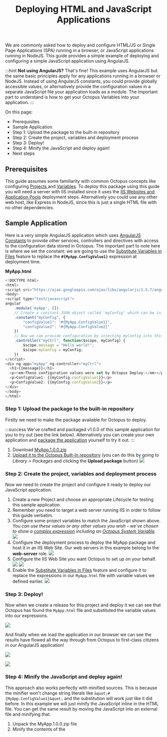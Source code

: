 ﻿---
title: Deploying HTML and JavaScript Applications
position: 11
---


We are commonly asked how to deploy and configure HTML/JS or Single Page Applications (SPA) running in a browser, or JavaScript applications running in NodeJS. This guide provides a simple example of deploying and configuring a simple JavaScript application using AngularJS.

:::hint
**Not using AngularJS?**
That's fine! This example uses AngularJS but the same basic principles apply for any applications running in a browser or NodeJS. Instead of using AngularJS constants, you could provide globally accessible values, or alternatively provide the configuration values in a separate JavaScript file your application loads as a module. The important part to understand is how to get your Octopus Variables into your application.
:::


On this page:


- Prerequisites
- Sample Application
 - Step 1: Upload the package to the built-in repository
 - Step 2: Create the project, variables and deployment process
 - Step 3: Deploy!
 - Step 4: Minify the JavaScript and deploy again!
- Next steps

## Prerequisites


This guide assumes some familiarity with common Octopus concepts like configuring [Projects ](/docs/home/key-concepts/projects.md)and [Variables](/docs/home/deploying-applications/variables.md). To deploy this package using this guide you will need a server with IIS installed since it uses the [IIS Websites and Application Pools](/docs/home/deploying-applications/iis-websites-and-application-pools.md) deployment steps. Alternatively you could use any other web host, like Express in NodeJS, since this is just a single HTML file with no other dependencies.

## Sample Application


Here is a very simple AngularJS application which uses [AngularJS Constants](https://docs.angularjs.org/api/auto/service/$provide#constant) to provide other services, controllers and directives with access to the configuration data stored in Octopus. The important part to note here is where we set the constant: we are going to use the [Substitute Variables in Files](/docs/home/deploying-applications/substitute-variables-in-files.md) feature to replace the **`#{MyApp.ConfigValue1}`** expression at deployment time.

**MyApp.html**

```js
<!DOCTYPE html>
<html>
<script src="https://ajax.googleapis.com/ajax/libs/angularjs/1.5.7/angular.min.js"></script>
<body>
<script type="text/javascript">
angular
    .module('myApp', [])
	// Create a constant JSON object called 'myConfig' which can be injected
    .constant("myConfig", {
        "configValue1": "#{MyApp.ConfigValue1}",
        "configValue2": "#{MyApp.ConfigValue2}"
    })
    // Now we can provide configuration by injecting myConfig into this controller
    .controller("myCtrl", function($scope, myConfig) {
		$scope.message = "Hello world!";
		$scope.myConfig = myConfig;
    })
</script>
<div ng-app="myApp" ng-controller="myCtrl">
  <h1>{{message}}</h1>
  <p><em>These configuration values were set by Octopus Deploy:</em></p>
  <p>ConfigValue1: {{myConfig.configValue1}}</p>
  <p>ConfigValue2: {{myConfig.configValue2}}</p>
</div>
</body>
</html>
```

### Step 1: Upload the package to the built-in repository


Firstly we need to make the package available for Octopus to deploy.

:::success
We've crafted and packaged v1.0.0 of this sample application for you to try out (see the link below). Alternatively you can create your own application and [package the application](/docs/home/packaging-applications.md) yourself to try it out.
:::

1. Download [MyApp.1.0.0.zip](/docs/attachments/MyApp.1.0.0.zip)
2. [Upload it to the Octopus Built-In repository](/docs/home/packaging-applications/package-repositories/pushing-packages-to-the-built-in-repository.md) (you can do this by going to *Library > Packages* and clicking the **Upload package** button)
![](/docs/images/5672397/5866205.png?effects=drop-shadow)


### Step 2: Create the project, variables and deployment process


Now we need to create the project and configure it ready to deploy our JavaScript application.

1. Create a new Project and choose an appropriate Lifecycle for testing this sample application.
 1. Remember you need to target a web server running IIS in order to follow this guide verbatim.
2. Configure some project variables to match the JavaScript shown above. *You can use these values or any other values you wish - we've chosen to show a [complex expression](/docs/home/deploying-applications/variables/binding-syntax.md) including an [Octopus System Variable](/docs/home/deploying-applications/variables/system-variables.md).*
![](/docs/images/5672397/5866206.png?effects=drop-shadow)
3. Configure the deployment process to deploy the MyApp package and host it in an IIS Web Site. Our web servers in this example belong to the **web-server** role.
![](/docs/images/5672397/5866207.png?effects=drop-shadow)
4. Configure the IIS Web Site you want Octopus to set up on your behalf.
![](/docs/images/5672397/5866208.png?effects=drop-shadow)
![](/docs/images/5672397/5866209.png?effects=drop-shadow)
5. Enable the [Substitute Variables in Files](/docs/home/deploying-applications/substitute-variables-in-files.md) feature and configure it to replace the expressions in our `MyApp.html` file with variable values we defined earlier.
![](/docs/images/5672397/5866210.png?effects=drop-shadow)


### Step 3: Deploy!


Now when we create a release for this project and deploy it we can see that Octopus has found the `MyApp.html` file and substituted the variable values into our expressions.


![](/docs/images/5672397/5866212.png?effects=drop-shadow)


And finally when we load the application in our browser we can see the results have flowed all the way through from Octopus to first-class citizens in our AngularJS application!


![](/docs/images/5672397/5866206.png?effects=drop-shadow)


![](/docs/images/5672397/5866211.png?effects=drop-shadow)

### Step 4: Minify the JavaScript and deploy again!


This approach also works perfectly with minified sources. This is because the minifier won't change string literals like `&quot;#{MyApp.ConfigValue1}&quot;` and the substitution will work just like it did before. In this example we will just minify the JavaScript inline in the HTML file. You can get the same result by moving the JavaScript into an external file and minifying that.

1. Unpack the MyApp.1.0.0.zip file
2. Minify the contents of the <script> tag. We used [https://jscompress.com/](https://jscompress.com/) to minify the JavaScript.
 1. You should notice the `&quot;#{MyApp.ConfigValue1}&quot;` string literal has been left intact by the minifier.
3. Pack the HTML file into a new package and name the file MyApp.1.0.1.zip. This new version of our package has been enhanced with minified sources and will be much faster to download!
4. Push the new package into the built-in repository, create a new release and deploy that release. You should see the same result as before, but now with minified sources!


**MyApp.html with minified JavaScript**

```js
<!DOCTYPE html>
<html>
<script src="https://ajax.googleapis.com/ajax/libs/angularjs/1.5.7/angular.min.js"></script>
<body>
<script type="text/javascript">
angular.module("myApp",[]).constant("myConfig",{configValue1:"#{MyApp.ConfigValue1}",configValue2:"#{MyApp.ConfigValue2}"}).controller("myCtrl",function(a,b){a.message="Hello world!",a.myConfig=b});
</script>
<div ng-app="myApp" ng-controller="myCtrl">
  <h1>{{message}}</h1>
  <p><em>These configuration values were set by Octopus Deploy:</em></p>
  <p>ConfigValue1: {{myConfig.configValue1}}</p>
  <p>ConfigValue2: {{myConfig.configValue2}}</p>
</div>
</body>
</html>
```

## Next steps


From this point you could build on this example, pushing configuration variables through from Octopus to your application. You may want to consider how granular you make each constant, perhaps combining related configuration data into the same JSON object.
